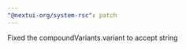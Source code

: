 ```yaml
---
"@nextui-org/system-rsc": patch
---
```


Fixed the compoundVariants.variant to accept string[](#3530)
